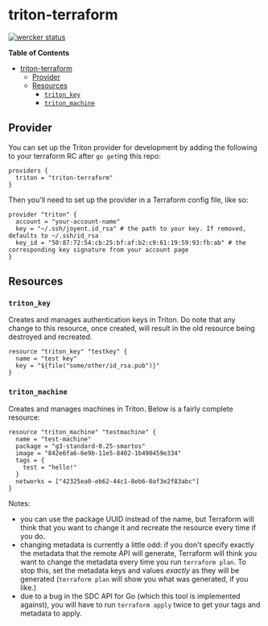 # triton-terraform

[![wercker status](https://app.wercker.com/status/ceee1ebf9da101850ac92639e6e0711d/m "wercker status")](https://app.wercker.com/project/bykey/ceee1ebf9da101850ac92639e6e0711d)

<!-- markdown-toc start - Don't edit this section. Run M-x markdown-toc-generate-toc again -->
**Table of Contents**

- [triton-terraform](#triton-terraform)
    - [Provider](#provider)
    - [Resources](#resources)
        - [`triton_key`](#tritonkey)
        - [`triton_machine`](#tritonmachine)

<!-- markdown-toc end -->

## Provider

You can set up the Triton provider for development by adding the following to
your terraform RC after `go get`ing this repo:

```hcl
providers {
  triton = "triton-terraform"
}
```

Then you'll need to set up the provider in a Terraform config file, like so:

```hcl
provider "triton" {
  account = "your-account-name"
  key = "~/.ssh/joyent.id_rsa" # the path to your key. If removed, defaults to ~/.ssh/id_rsa
  key_id = "50:87:72:54:cb:25:bf:af:b2:c9:61:19:59:93:fb:ab" # the corresponding key signature from your account page
}
```

## Resources

### `triton_key`

Creates and manages authentication keys in Triton. Do note that any change to
this resource, once created, will result in the old resource being destroyed and
recreated.

```hcl
resource "triton_key" "testkey" {
  name = "test key"
  key = "${file("some/other/id_rsa.pub")}"
}
```

### `triton_machine`

Creates and manages machines in Triton. Below is a fairly complete resource:

```hcl
resource "triton_machine" "testmachine" {
  name = "test-machine"
  package = "g3-standard-0.25-smartos"
  image = "842e6fa6-6e9b-11e5-8402-1b490459e334"
  tags = {
    test = "hello!"
  }
  networks = ["42325ea0-eb62-44c1-8eb6-0af3e2f83abc"]
}
```

Notes:

- you can use the package UUID instead of the name, but Terraform will think
  that you want to change it and recreate the resource every time if you do.
- changing metadata is currently a little odd: if you don't specify exactly the
  metadata that the remote API will generate, Terraform will think you want to
  change the metadata every time you run `terraform plan`. To stop this, set the
  metadata keys and values *exactly* as they will be generated (`terraform plan`
  will show you what was generated, if you like.)
- due to a bug in the SDC API for Go (which this tool is implemented against),
  you will have to run `terraform apply` twice to get your tags and metadata to
  apply.
